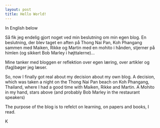 ```yaml
---
layout: post
title: Hello World!
---
```


 In English below  

  

Så fik jeg endelig gjort noget ved min beslutning om min egen blog. En beslutning, der blev taget en aften på Thong Nai Pan, Koh Phangang sammen med Maiken, Rikke og Martin med en mohito i hånden, stjerner på himlen (og sikkert Bob Marley i højttalerne)… 

  

Mine tanker med bloggen er reflektion over egen læring, over artikler og (fag)bøger jeg læser. 

  

  

So, now I finally got real about my decision about my own blog. A decision, which was taken a night on the Thong Nai Pan beach on Koh Phangang, Thailand, where I had a good time with Maiken, Rikke and Martin. A Mohito in my hand, stars above (and probably Bob Marley in the restaurant speakers) 

  

The purpose of the blog is to refelct on learning, on papers and books, I read. 

  

K
